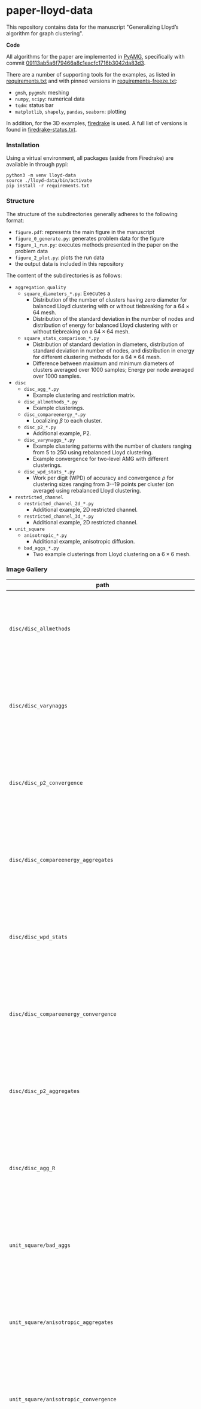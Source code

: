 # paper-lloyd-data

This repository contains data for the manuscript "Generalizing Lloyd’s algorithm for graph clustering".

**Code**

All algorithms for the paper are implemented in [PyAMG](https://github.com/pyamg/pyamg), specifically with commit  [09113ab5a6f79466a8c1eacfc1716b3042da83d3](https://github.com/pyamg/pyamg/tree/09113ab5a6f79466a8c1eacfc1716b3042da83d3).

There are a number of supporting tools for the examples, as listed in [requirements.txt](requirements.txt) and with pinned versions in [requirements-freeze.txt](requirements-freeze.txt):
  - `gmsh`, `pygmsh`: meshing
  - `numpy`, `scipy`: numerical data
  - `tqdm`: status bar
  - `matplotlib`, `shapely`, `pandas`, `seaborn`: plotting

In addition, for the 3D examples, [firedrake](https://www.firedrakeproject.org) is used.  A full list of versions is found in [firedrake-status.txt](firedrake-status.txt).

### Installation

Using a virtual environment, all packages (aside from Firedrake) are available in through pypi:

```
python3 -m venv lloyd-data
source ./lloyd-data/bin/activate
pip install -r requirements.txt
```

### Structure

The structure of the subdirectories generally adheres to the following format:
  - `figure.pdf`: represents the main figure in the manuscript
  - `figure_0_generate.py`: generates problem data for the figure
  - `figure_1_run.py`: executes methods presented in the paper on the problem data
  - `figure_2_plot.py`: plots the run data
  - the output data is included in this repository

The content of the subdirectories is as follows:

- `aggregation_quality`
  - `square_diameters_*.py`: Executes a 
    - Distribution of the number of clusters having zero diameter for balanced Lloyd
clustering with or without tiebreaking for a $64\times 64$ mesh.
    - Distribution of the standard deviation in the number of nodes and distribution
of energy for balanced Lloyd clustering with or without tiebreaking on a
$64\times 64$ mesh.
  - `square_stats_comparison_*.py`
    - Distribution of standard deviation in diameters, distribution of standard deviation in number of nodes, and distribution in energy for different clustering methods for a $64\times 64$ mesh.
    - Difference between maximum and minimum diameters of clusters averaged over 1000 samples; Energy per node averaged over 1000 samples.
- `disc`
  - `disc_agg_*.py`
    - Example clustering and restriction matrix.
  - `disc_allmethods_*.py`
    - Example clusterings.
  - `disc_compareenergy_*.py`
    - Localizing $\beta$ to each cluster.
  - `disc_p2_*.py`
    - Additional example, P2.
  - `disc_varynaggs_*.py`
    - Example clustering patterns with the number of clusters ranging from 5 to 250 using rebalanced Lloyd clustering.
    - Example convergence for two-level AMG with different clusterings.
  - `disc_wpd_stats_*.py`
    - Work per digit (WPD) of accuracy and convergence $\rho$ for clustering sizes ranging from 3--19 points per cluster (on average) using rebalanced Lloyd clustering.
- `restricted_channel`
  - `restricted_channel_2d_*.py`
    - Additional example, 2D restricted channel.
  - `restricted_channel_3d_*.py`
    - Additional example, 2D restricted channel.
- `unit_square`
  - `anisotropic_*.py`
    - Additional example, anisotropic diffusion.
  - `bad_aggs_*.py`
    - Two example clusterings from Lloyd clustering on a $6 \times 6$ mesh.

### Image Gallery

| path | image |
| ---- | ----- |
| `disc/disc_allmethods` | <img src="images/disc_allmethods.png" height=200px/> |
| `disc/disc_varynaggs` | <img src="images/disc_varynaggs.png" height=200px/> |
| `disc/disc_p2_convergence` | <img src="images/disc_p2_convergence.png" height=200px/> |
| `disc/disc_compareenergy_aggregates` | <img src="images/disc_compareenergy_aggregates.png" height=200px/> |
| `disc/disc_wpd_stats` | <img src="images/disc_wpd_stats.png" height=200px/> |
| `disc/disc_compareenergy_convergence` | <img src="images/disc_compareenergy_convergence.png" height=200px/> |
| `disc/disc_p2_aggregates` | <img src="images/disc_p2_aggregates.png" height=200px/> |
| `disc/disc_agg_R` | <img src="images/disc_agg_R.png" height=200px/> |
| `unit_square/bad_aggs` | <img src="images/bad_aggs.png" height=200px/> |
| `unit_square/anisotropic_aggregates` | <img src="images/anisotropic_aggregates.png" height=200px/> |
| `unit_square/anisotropic_convergence` | <img src="images/anisotropic_convergence.png" height=200px/> |
| `restricted_channel/restricted_channel_2d_variable_convergence` | <img src="images/restricted_channel_2d_variable_convergence.png" height=200px/> |
| `restricted_channel/restricted_channel_2d_variable_aggregates` | <img src="images/restricted_channel_2d_variable_aggregates.png" height=200px/> |
| `restricted_channel/restricted_channel_3d_convergence` | <img src="images/restricted_channel_3d_convergence.png" height=200px/> |
| `restricted_channel/restricted_channel_3d_aggregates` | <img src="images/restricted_channel_3d_aggregates.png" height=200px/> |
| `aggregation_quality/square_stats_comparison_64` | <img src="images/square_stats_comparison_64.png" height=200px/> |
| `aggregation_quality/square_diameters_energy` | <img src="images/square_diameters_energy.png" height=200px/> |
| `aggregation_quality/square_stats_comparison_all_n` | <img src="images/square_stats_comparison_all_n.png" height=200px/> |
| `aggregation_quality/square_diameters_zero` | <img src="images/square_diameters_zero.png" height=200px/> |
| `actii/actii-inset-2` | <img src="images/actii-inset-2.png" height=200px/> |
| `actii/actii-full-2` | <img src="images/actii-full-2.png" height=200px/> |
